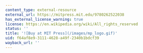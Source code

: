 ```yaml
---
content_type: external-resource
external_url: https://mitpress.mit.edu/9780262522038
has_external_license_warning: true
license: https://en.wikipedia.org/wiki/All_rights_reserved
status: ''
title: '![Buy at MIT Press](/images/mp_logo.gif)'
uid: f64af8e9-3111-4628-a49f-2340b1bdcf39
wayback_url: ''
---
```


